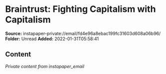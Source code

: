 # Braintrust: Fighting Capitalism with Capitalism

**Source:** instapaper-private://email/fd4e96a8ebac199fc31603d608a06b96/
**Folder:** Unread
**Added:** 2022-01-31T05:58:41




## Content
*Private content from instapaper_email*

